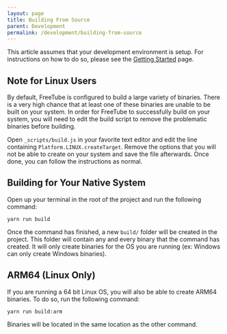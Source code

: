```yaml
---
layout: page
title: Building From Source
parent: Development
permalink: /development/building-from-source
---
```


This article assumes that your development environment is setup. For instructions on how to do so, please see the [Getting Started](/development/getting-started) page.

## Note for Linux Users

By default, FreeTube is configured to build a large variety of binaries. There is a very high chance that at least one of these binaries are unable to be built on your system. In order for FreeTube to successfully build on your system, you will need to edit the build script to remove the problematic binaries before building.

Open `_scripts/build.js` in your favorite text editor and edit the line containing `Platform.LINUX.createTarget`. Remove the options that you will not be able to create on your system and save the file afterwards. Once done, you can follow the instructions as normal.

## Building for Your Native System

Open up your terminal in the root of the project and run the following command:

```
yarn run build
```

Once the command has finished, a new `build/` folder will be created in the project. This folder will contain any and every binary that the command has created. It will only create binaries for the OS you are running (ex: Windows can only create Windows binaries).

## ARM64 (Linux Only)

If you are running a 64 bit Linux OS, you will also be able to create ARM64 binaries. To do so, run the following command:

```
yarn run build:arm
```

Binaries will be located in the same location as the other command.
